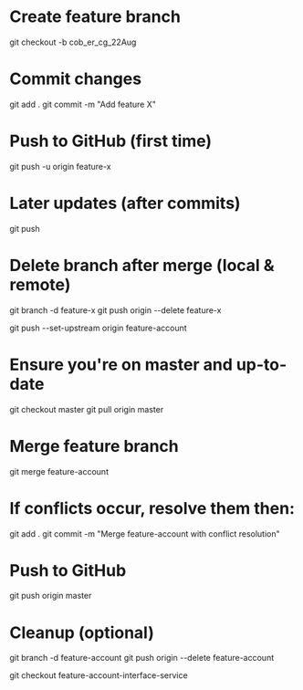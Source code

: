 # Create feature branch

git checkout -b cob_er_cg_22Aug

# Commit changes

git add .
git commit -m "Add feature X"

# Push to GitHub (first time)

git push -u origin feature-x

# Later updates (after commits)

git push

# Delete branch after merge (local & remote)

git branch -d feature-x
git push origin --delete feature-x

git push --set-upstream origin feature-account

# Ensure you're on master and up-to-date

git checkout master
git pull origin master

# Merge feature branch

git merge feature-account

# If conflicts occur, resolve them then:

git add .
git commit -m "Merge feature-account with conflict resolution"

# Push to GitHub

git push origin master

# Cleanup (optional)

git branch -d feature-account
git push origin --delete feature-account

git checkout feature-account-interface-service